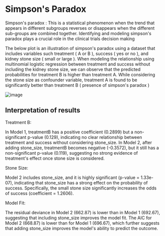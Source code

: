 # Simpson's Paradox

Simpson's paradox : This is a statistical phenomenon when the trend that appears in different subgroups reverses or disappears when the different sub-groups are combined together. Identifying and modeling simpson's paradox plays a crucial role in the clinical trials decision making

The below plot is an illustration of simpson's paradox using a dataset that includes variables such treatment ( A or B ), success ( yes or no ), and kidney stone size ( small or large ). When modeling the relationship using multinomial logistic regression between treatment and success without including the kidney stone size, we can observe that the predicted probabilities for treatment B is higher than treatment A. While considering the stone size as confounder variable, treatment A is found to be significantly better than treatment B ( presence of simpson's paradox ) 

![image](https://github.com/user-attachments/assets/8c6a179b-969d-4620-ad08-13fc04756073)


## Interpretation of results

Treatment B:

In Model 1, treatmentB has a positive coefficient (0.2899) but a non-significant p-value (0.129), indicating no clear relationship between treatment and success without considering stone_size. In Model 2, after adding stone_size, treatmentB becomes negative (-0.3572), but it still has a non-significant p-value (0.119), suggesting no strong evidence of treatment's effect once stone size is considered.

Stone Size:

Model 2 includes stone_size, and it is highly significant (p-value = 1.33e-07), indicating that stone_size has a strong effect on the probability of success. Specifically, the small stone size significantly increases the odds of success (coefficient = 1.2606).

Model Fit:

The residual deviance in Model 2 (662.87) is lower than in Model 1 (692.67), suggesting that including stone_size improves the model fit. The AIC for Model 2 (668.87) is lower than for Model 1 (696.67), which further suggests that adding stone_size improves the model's ability to predict the outcome.


